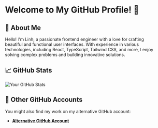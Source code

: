 # Welcome to My GitHub Profile! 👋

## 🌟 About Me

Hello! I'm Linh, a passionate frontend engineer with a love for crafting beautiful and functional user interfaces. With experience in various technologies, including React, TypeScript, Tailwind CSS, and more, I enjoy solving complex problems and building innovative solutions.

## 📈 GitHub Stats

![Your GitHub Stats](https://github-readme-stats.vercel.app/api?username=your-username&show_icons=true&hide_title=true&count_private=true&hide=prs&include_all_commits=true&hide_border=true&theme=radical)

## 🔗 Other GitHub Accounts

You might also find my work on my alternative GitHub account:

- **[Alternative GitHub Account](link-to-alternative-account)**
